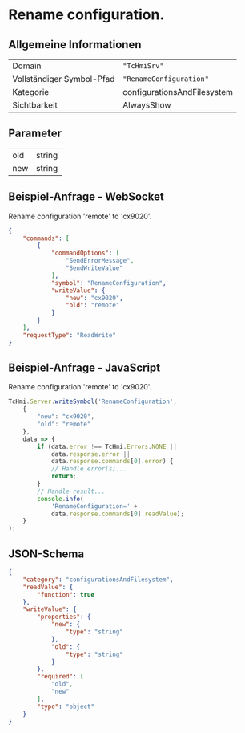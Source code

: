 # Rename configuration.

## Allgemeine Informationen

|  |  |
| - | - |
| Domain | `"TcHmiSrv"` |
| Vollständiger Symbol-Pfad | `"RenameConfiguration"` |
| Kategorie | configurationsAndFilesystem |
| Sichtbarkeit | AlwaysShow |

## Parameter

|  |  |
| - | - |
| old | string |
| new | string |

## Beispiel-Anfrage - WebSocket

Rename configuration 'remote' to 'cx9020'.
```json
{
    "commands": [
        {
            "commandOptions": [
                "SendErrorMessage",
                "SendWriteValue"
            ],
            "symbol": "RenameConfiguration",
            "writeValue": {
                "new": "cx9020",
                "old": "remote"
            }
        }
    ],
    "requestType": "ReadWrite"
}
```

## Beispiel-Anfrage - JavaScript

Rename configuration 'remote' to 'cx9020'.
```javascript
TcHmi.Server.writeSymbol('RenameConfiguration',
    {
        "new": "cx9020",
        "old": "remote"
    },
    data => {
        if (data.error !== TcHmi.Errors.NONE ||
            data.response.error ||
            data.response.commands[0].error) {
            // Handle error(s)...
            return;
        }
        // Handle result...
        console.info(
            'RenameConfiguration=' +
            data.response.commands[0].readValue);
    }
);
```

## JSON-Schema

```json
{
    "category": "configurationsAndFilesystem",
    "readValue": {
        "function": true
    },
    "writeValue": {
        "properties": {
            "new": {
                "type": "string"
            },
            "old": {
                "type": "string"
            }
        },
        "required": [
            "old",
            "new"
        ],
        "type": "object"
    }
}
```
